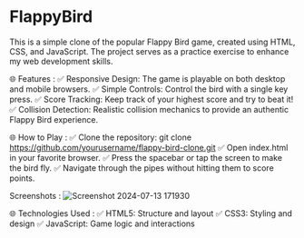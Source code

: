 # FlappyBird
This is a simple clone of the popular Flappy Bird game, created using HTML, CSS, and JavaScript. The project serves as a practice exercise to enhance my web development skills.

🌐 Features :
    ✅ Responsive Design: The game is playable on both desktop and mobile browsers.
    ✅ Simple Controls: Control the bird with a single key press.
    ✅ Score Tracking: Keep track of your highest score and try to beat it!
    ✅ Collision Detection: Realistic collision mechanics to provide an authentic Flappy Bird experience.

🌐 How to Play :
    ✅ Clone the repository: git clone https://github.com/yourusername/flappy-bird-clone.git
    ✅ Open index.html in your favorite browser.
    ✅ Press the spacebar or tap the screen to make the bird fly.
    ✅ Navigate through the pipes without hitting them to score points.
    
Screenshots :
    ![Screenshot 2024-07-13 171930](https://github.com/user-attachments/assets/f2d2db89-40ef-4eb3-b631-3080e735525a)

🌐 Technologies Used :
    ✅ HTML5: Structure and layout
    ✅ CSS3: Styling and design
    ✅ JavaScript: Game logic and interactions
